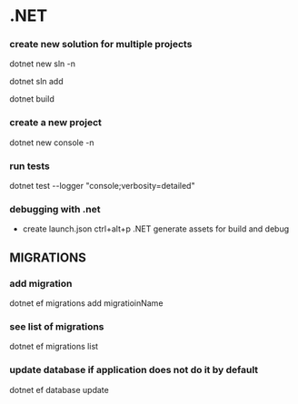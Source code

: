 # .NET

### create new solution for multiple projects
dotnet new sln -n <nome-solution>
 
dotnet sln add <path-to-project>

dotnet build

### create a new project
dotnet new console -n <nome-del-progetto>

### run tests
dotnet test --logger "console;verbosity=detailed"

### debugging with .net
- create launch.json
ctrl+alt+p
.NET generate assets for build and debug

## MIGRATIONS
### add migration
dotnet ef migrations add migratioinName

### see list of migrations
dotnet ef migrations list

### update database if application does not do it by default
dotnet ef database update
